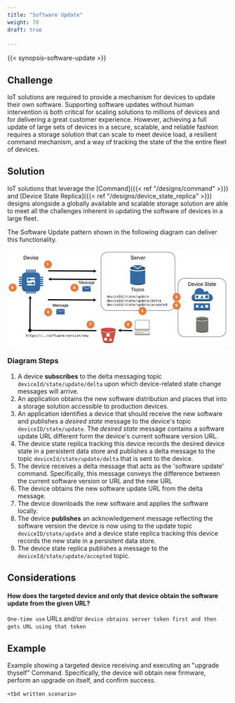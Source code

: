 ```yaml
---
title: "Software Update"
weight: 70
draft: true

---
```


{{< synopsis-software-update >}}
<!--more-->

## Challenge
IoT solutions are required to provide a mechanism for devices to update their own software. Supporting software updates without human intervention is both critical for scaling solutions to millions of devices and for delivering a great customer experience. However, achieving a full update of large sets of devices in a secure, scalable, and reliable fashion requires a storage solution that can scale to meet device load, a resilient command mechanism, and a way of tracking the state of the the entire fleet of devices. 

## Solution
IoT solutions that leverage the [Command]({{< ref "/designs/command" >}}) and [Device State Replica]({{< ref "/designs/device_state_replica" >}}) designs alongside a globally available and scalable storage solution are able to meet all the challenges inherent in updating the software of devices in a large fleet. 

The Software Update pattern shown in the following diagram can deliver this functionality. 

![Software Update](software-update.png)

### Diagram Steps
1. A device **subscribes** to the delta messaging topic `deviceId/state/update/delta` upon which device-related state change messages will arrive.
2. An application obtains the new software distribution and places that into a storage solution accessible to production devices. 
3. An application identifies a device that should receive the new software and publishes a *desired state* message to the device's topic `deviceID/state/update`. The *desired state* message contains a software update URL different form the device's current software version URL.
4. The device state replica tracking this device records the desired device state in a persistent data store and publishes a delta message to the topic `deviceId/state/update/delta` that is sent to the device.
5. The device receives a delta message that acts as the 'software update' command. Specifically, this message conveys the difference between the current software version or URL and the new URL
6. The device obtains the new software update URL from the delta message.
7. The device downloads the new software and applies the software locally.
8. The device **publishes** an acknowledgement message reflecting the software version the device is now using to the update topic `deviceID/state/update` and a device state replica tracking this device records the new state in a persistent data store. 
9. The device state replica publishes a message to the `deviceId/state/update/accepted` topic.

## Considerations

#### How does the targeted device and only that device obtain the software update from the given URL?  
`One-time use` URLs and/or `device obtains server token first and then gets URL using that token` 

## Example
Example showing a targeted device receiving and executing an "upgrade thyself" Command. Specifically, the device will obtain new firmware, perform an upgrade on itself, and confirm success.

    <tbd written scenario>